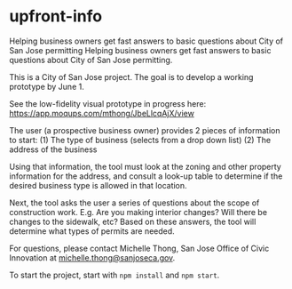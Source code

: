  # upfront-info
Helping business owners get fast answers to basic questions about City of San Jose permitting
Helping business owners get fast answers to basic questions about City of San Jose permitting.

This is a City of San Jose project. The goal is to develop a working prototype by June 1.

See the low-fidelity visual prototype in progress here: https://app.moqups.com/mthong/JbeLlcqAjX/view

The user (a prospective business owner) provides 2 pieces of information to start:
(1) The type of business (selects from a drop down list)
(2) The address of the business

Using that information, the tool must look at the zoning and other property information for the address, and consult a look-up table to determine if the desired business type is allowed in that location.

Next, the tool asks the user a series of questions about the scope of construction work. E.g. Are you making interior changes? Will there be changes to the sidewalk, etc? Based on these answers, the tool will determine what types of permits are needed.

For questions, please contact Michelle Thong, San Jose Office of Civic Innovation at michelle.thong@sanjoseca.gov.

To start the project, start with `npm install` and `npm start`.
